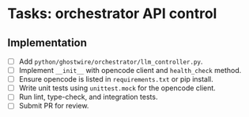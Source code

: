 # Tasks: orchestrator API control

## Implementation
- [ ] Add `python/ghostwire/orchestrator/llm_controller.py`.
- [ ] Implement `__init__` with opencode client and `health_check` method.
- [ ] Ensure opencode is listed in `requirements.txt` or pip install.
- [ ] Write unit tests using `unittest.mock` for the opencode client.
- [ ] Run lint, type-check, and integration tests.
- [ ] Submit PR for review.
